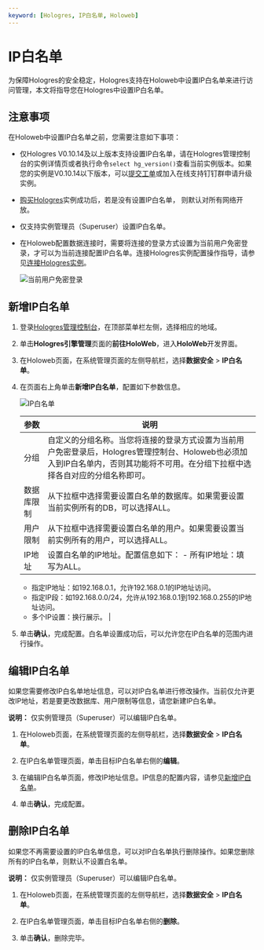 ```yaml
---
keyword: [Hologres, IP白名单, Holoweb]
---
```


# IP白名单

为保障Hologres的安全稳定，Hologres支持在Holoweb中设置IP白名单来进行访问管理，本文将指导您在Hologres中设置IP白名单。

## 注意事项

在Holoweb中设置IP白名单之前，您需要注意如下事项：

-   仅Hologres V0.10.14及以上版本支持设置IP白名单，请在Hologres管理控制台的实例详情页或者执行命令`select hg_version()`查看当前实例版本。如果您的实例是V0.10.14以下版本，可以[提交工单](https://workorder-intl.console.aliyun.com/)或加入在线支持钉钉群申请升级实例。
-   [购买Hologres](/intl.zh-CN/准备工作/购买Hologres.md)实例成功后，若是没有设置IP白名单， 则默认对所有网络开放。
-   仅支持实例管理员（Superuser）设置IP白名单。
-   在Holoweb配置数据连接时，需要将连接的登录方式设置为当前用户免密登录，才可以为当前连接配置IP白名单。连接Hologres实例配置操作指导，请参见[连接Hologres实例](/intl.zh-CN/快速入门/HoloWeb快速入门.md)。

    ![当前用户免密登录](https://static-aliyun-doc.oss-accelerate.aliyuncs.com/assets/img/zh-CN/9962371161/p232918.png)


## 新增IP白名单

1.  登录[Hologres管理控制台](https://hologram.console.aliyun.com/#/instance)，在顶部菜单栏左侧，选择相应的地域。

2.  单击**Hologres引擎管理**页面的**前往HoloWeb**，进入**HoloWeb**开发界面。

3.  在Holoweb页面，在系统管理页面的左侧导航栏，选择**数据安全** \> **IP白名单**。

4.  在页面右上角单击**新增IP白名单**，配置如下参数信息。

    ![IP白名单](https://static-aliyun-doc.oss-accelerate.aliyuncs.com/assets/img/zh-CN/2790321161/p229410.png)

    |参数|说明|
    |--|--|
    |分组|自定义的分组名称。当您将连接的登录方式设置为当前用户免密登录后，Hologres管理控制台、Holoweb也必须加入到IP白名单内，否则其功能将不可用。在分组下拉框中选择各自对应的分组名称即可。 |
    |数据库限制|从下拉框中选择需要设置白名单的数据库。如果需要设置当前实例所有的DB，可以选择ALL。|
    |用户限制|从下拉框中选择需要设置白名单的用户。如果需要设置当前实例所有的用户，可以选择ALL。|
    |IP地址|设置白名单的IP地址。配置信息如下：    -   所有IP地址：填写为ALL。
    -   指定IP地址：如192.168.0.1，允许192.168.0.1的IP地址访问。
    -   指定IP段：如192.168.0.0/24，允许从192.168.0.1到192.168.0.255的IP地址访问。
    -   多个IP设置：换行展示。 |

5.  单击**确认**，完成配置。白名单设置成功后，可以允许您在IP白名单的范围内进行操作。


## 编辑IP白名单

如果您需要修改IP白名单地址信息，可以对IP白名单进行修改操作。当前仅允许更改IP地址，若是要更改数据库、用户限制等信息，请您新建IP白名单。

**说明：** 仅实例管理员（Superuser）可以编辑IP白名单。

1.  在Holoweb页面，在系统管理页面的左侧导航栏，选择**数据安全** \> **IP白名单**。

2.  在IP白名单管理页面，单击目标IP白名单右侧的**编辑**。

3.  在编辑IP白名单页面，修改IP地址信息。IP信息的配置内容，请参见[新增IP白名单](#section_hsq_vod_xpd)。

4.  单击**确认**，完成配置。


## 删除IP白名单

如果您不再需要设置的IP白名单信息，可以对IP白名单执行删除操作。如果您删除所有的IP白名单，则默认不设置白名单。

**说明：** 仅实例管理员（Superuser）可以编辑IP白名单。

1.  在Holoweb页面，在系统管理页面的左侧导航栏，选择**数据安全** \> **IP白名单**。

2.  在IP白名单管理页面，单击目标IP白名单右侧的**删除**。

3.  单击**确认**，删除完毕。


